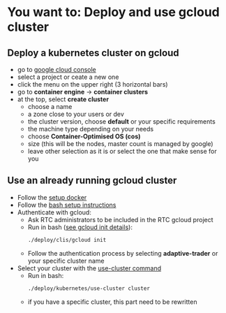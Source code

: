 # You want to: Deploy and use gcloud cluster

## Deploy a kubernetes cluster on gcloud
- go to [google cloud console][gcloud-console]
- select a project or ceate a new one
- click the menu on the upper right (3 horizontal bars)
- go to **container engine** -> **container clusters**
- at the top, select **create cluster**
    - choose a name
    - a zone close to your users or dev
    - the cluster version, choose **default** or your specific requirements
    - the machine type depending on your needs
    - choose **Container-Optimised OS (cos)**
    - size (this will be the nodes, master count is managed by google)
    - leave other selection as it is or select the one that make sense for you

## Use an already running gcloud cluster
- Follow the [setup docker][docker-setup]
- Follow the [bash setup instructions][bash-setup]
- Authenticate with gcloud:
    - Ask RTC administrators to be included in the RTC gcloud project
    - Run in bash ([see gcloud init details][gcloud-init]):
        ```bash
        ./deploy/clis/gcloud init
        ```
    - Follow the authentication process by selecting **adaptive-trader** or your specific cluster name
- Select your cluster with the [use-cluster command][use-cluster]
    - Run in bash:
        ```bash
        ./deploy/kubernetes/use-cluster cluster
        ```
    - if you have a specific cluster, this part need to be rewritten

[docker-setup]: ./docker-setup.md
[bash-setup]: ./bash-setup.md
[gcloud-init]: ./rtc-deployment-cli.md#gcloud-init
[use-cluster]: ./rtc-deployment-cli.md#use-cluster
[gcloud-console]: https://console.cloud.google.com/home

